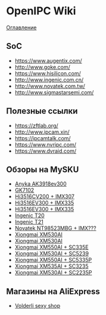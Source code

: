 # OpenIPC Wiki
[Оглавление](../index.md)

SoC
---
- https://www.augentix.com/
- http://www.goke.com/
- https://www.hisilicon.com/
- http://www.ingenic.com.cn/
- http://www.novatek.com.tw/
- http://www.sigmastarsemi.com/

Полезные ссылки
---------------
- https://zftlab.org/
- http://www.ipcam.xin/
- https://ipcamtalk.com/
- https://www.nvripc.com/
- https://www.dvraid.com/

Обзоры на MySKU
---------------
- [Anyka AK3918ev300](https://mysku.club/blog/aliexpress/89849.html)
- [GK7102](https://mysku.club/blog/aliexpress/79873.html)
- [Hi3516CV200 + IMX307](https://mysku.club/blog/aliexpress/76939.html)
- [Hi3516EV300 + IMX335](https://mysku.club/blog/aliexpress/81221.html)
- [Hi3516EV300 + IMX335](https://mysku.club/blog/aliexpress/80747.html)
- [Ingenic T20](https://mysku.club/blog/jd/79711.html)
- [Ingenic T21](https://mysku.club/blog/aliexpress/82897.html)
- [Novatek NT98523MBG + IMX???](https://mysku.club/blog/aliexpress/85188.html)
- [Xiongmai XM530AI](https://mysku.club/blog/aliexpress/91722.html)
- [Xiongmai XM530AI](https://mysku.club/blog/aliexpress/80981.html)
- [Xiongmai XM550AI + SC335E](https://mysku.club/blog/aliexpress/82408.html)
- [Xiongmai XM530AI + SC5239](https://mysku.club/blog/aliexpress/79642.html)
- [Xiongmai XM550AI + SC5335P](https://mysku.club/blog/aliexpress/81221.html)
- [Xiongmai XM535AI + SC3235](https://mysku.club/blog/aliexpress/81221.html)
- [Xiongmai XM530AI + SC2235P](https://mysku.club/blog/aliexpress/81221.html)

Магазины на AliExpress
----------------------
- [Volderli sexy shop](https://www.aliexpress.com/store/2673046)
